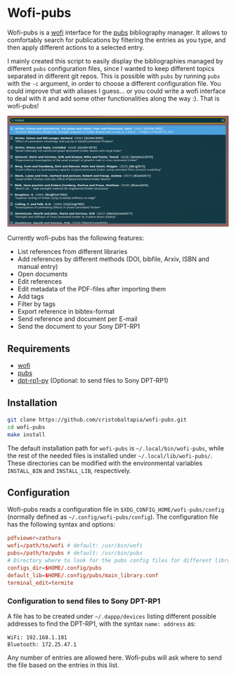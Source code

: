 # Wofi-pubs

Wofi-pubs is a [wofi](https://hg.sr.ht/~scoopta/wofi) interface for the [pubs](https://github.com/pubs/pubs/) bibliography manager.
It allows to comfortably search for publications by filtering the entries as you type, and then apply different actions to a selected entry.

I mainly created this script to easily display the bibliographies managed by different `pubs` configuration files, since I wanted to keep different topics separated in different git repos.
This is possible with `pubs` by running `pubs` with the `-c` argument, in order to choose a different configuration file.
You could improve that with aliases I guess... or you could write a wofi interface to deal with it and add some other functionalities along the way :).
That is wofi-pubs!

![Wofi-pubs](imgs/screenshot_01.png)

Currently wofi-pubs has the following features:

* List references from different libraries
* Add references by different methods (DOI, bibfile, Arxiv, ISBN and manual entry)
* Open documents
* Edit references
* Edit metadata of the PDF-files after importing them
* Add tags
* Filter by tags
* Export reference in bibtex-format
* Send reference and document per E-mail
* Send the document to your Sony DPT-RP1

## Requirements

* [wofi](https://hg.sr.ht/~scoopta/wofi)
* [pubs](https://github.com/pubs/pubs/)
* [dpt-rp1-py](https://github.com/pierrecollignon/dpt-rp1-py) (Optional: to send files to Sony DPT-RP1)

## Installation

```bash
git clone https://github.com/cristobaltapia/wofi-pubs.git
cd wofi-pubs
make install
```

The default installation path for `wofi-pubs` is `~/.local/bin/wofi-pubs`, while the rest of the needed files is installed under `~/.local/lib/wofi-pubs/`.
These directories can be modified with the environmental variables `INSTALL_BIN` and `INSTALL_LIB`, respectively.

## Configuration

Wofi-pubs reads a configuration file in `$XDG_CONFIG_HOME/wofi-pubs/config` (normally defined as `~/.config/wofi-pubs/config`).
The configuration file has the following syntax and options:

```conf
pdfviewer=zathura
wofi=/path/to/wofi # default: /usr/bin/wofi
pubs=/path/to/pubs # default: /usr/bin/pubs
# Directory where to look for the pubs config files for different libraries
configs_dir=$HOME/.config/pubs
default_lib=$HOME/.config/pubs/main_library.conf
terminal_edit=termite
```

### Configuration to send files to Sony DPT-RP1

A file has to be created under `~/.dappp/devices` listing different possible addresses to find the DPT-RP1, with the syntax `name: address` as:

```
WiFi: 192.168.1.101
Bluetooth: 172.25.47.1
```

Any number of entries are allowed here.
Wofi-pubs will ask where to send the file based on the entries in this list.
